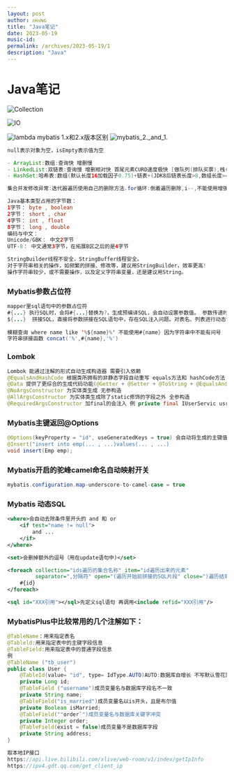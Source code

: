 ```yaml
---
layout: post
author: ᴢʜᴀɴɢ
title: "Java笔记"
date: 2023-05-19
music-id: 
permalink: /archives/2023-05-19/1
description: "Java"
---
```


# Java笔记
![Collection](https://aroucc.oss-cn-hangzhou.aliyuncs.com/images/Collection.png)

![IO](https://aroucc.oss-cn-hangzhou.aliyuncs.com/images/IO%E6%B5%81%E4%BD%93%E7%B3%BB.png)

![lambda](https://aroucc.oss-cn-hangzhou.aliyuncs.com/images/%E5%8C%BF%E5%90%8D%E5%86%85%E9%83%A8%E7%B1%BB%E6%88%90lambda.png)
mybatis 1.x和2.x版本区别
![mybatis_2._and_1.](https://aroucc.oss-cn-hangzhou.aliyuncs.com/images/mybatis.png)
```java
null表示对象为空，isEmpty表示值为空

- ArrayList:数组:查询快 增删慢
- LinkedList:双链表:查询慢 增删相对快 首尾元素CURD速度极快 [做队列(排队买票),栈(弹夹)适合]
- HashSet:哈希表:数组(默认长度16加载因子0.75)+链表+(JDK8后链表长度>8,数组长度>=64自动链表转成红黑树)

集合并发修改异常:迭代器遍历使用自己的删除方法.for循环:倒着遍历删除,i--,不能使用增强for循环
```

```java
Java基本类型占用的字节数：
1字节： byte , boolean
2字节： short , char
4字节： int , float
8字节： long , double
编码与中文：
Unicode/GBK： 中文2字节
UTF-8： 中文通常3字节，在拓展B区之后的是4字节
```

```java
StringBuilder线程不安全，StringBuffer线程安全。
对于字符串相关的操作，如频繁的拼接、修改等，建议用StringBuilder，效率更高!
操作字符串较少，或不需要操作，以及定义字符串变量，还是建议用String。
```
### Mybatis参数占位符
```java
mapper里sql语句中的参数占位符
#{...} 执行SQL时，会将#{...}替换为?，生成预编译SQL，会自动设置参数值。 参数传递时使用。
${...}  拼接SQL，直接将参数拼接在SQL语句中，存在SQL注入问题。对表名、列表进行动态设置时使用。
        
模糊查询 where name like '%${name}%' 不能使用#{name} 因为字符串中不能有问号
字符串拼接函数 concat('%',#{name},'%')
```
### Lombok
```java
Lombok 能通过注解的形式自动生成构造器 需要引入依赖
@EqualsAndHashCode 根据类所拥有的非静态字段自动重写 equals方法和 hashCode方法
@Data 提供了更综合的生成代码功能(@Getter + @Setter + @ToString + @EqualsAndHashCode)
@NoArgsConstructor 为实体类生成 无参构造
@AllArgsConstructor 为实体类生成除了static修饰的字段之外 全参构造
@RequiredArgsConstructor 加final的会注入 例 private final IUserServic usrSrvice;
```
### Mybatis主键返回@Options
```java
@Options(keyProperty = "id", useGeneratedKeys = true) 会自动将生成的主键值，赋值给emp对象的id属性
@Insert("insert into emp(... , ...)values(... , ...)
void insert(Emp emp);
```
### Mybatis开启的驼峰camel命名自动映射开关
```java
mybatis.configuration.map-underscore-to-camel-case = true
```
### Mybatis 动态SQL
```xml
<where>会自动去除条件里开头的 and 和 or
    <if test="name != null"> 
        and ...
    </if>
</where>

<set>会删掉额外的逗号（用在update语句中)</set>

<foreach collection="ids遍历的集合名称" item="id遍历出来的元素" 
         separator=",分隔符" open="(遍历开始前拼接的SQL片段" close=")遍历结束后拼接的SQL片段">
    #{id}
</foreach>

<sql id="XXX引用"></sql>先定义sql语句 再调用<include refid="XXX引用"/>
```
### MybatisPlus中比较常用的几个注解如下：
```java
@TableName：用来指定表名
@Tableld:用来指定表中的主键字段信息
@TableField:用来指定表中的普通字段信息
例
@TableName ("tb_user")
public class User {
    @TableId(value= "id", type= IdType.AUTO)AUTO:数据库自增长 不写默认雪花算法
    private Long id;
    @TableField ("username")成员变量名与数据库字段名不一致
    private String name;
    @TableField("is_married")成员变量名以is开头，且是布尔值
    private Boolean isMarried;
    @TableField(""order`")成员变量名与数据库关键字冲突
    private Integer order;
    @TableField(exist = false)成员变量不是数据库字段
    private String address;
}
```
```java
取本地IP接口
https://api.live.bilibili.com/xlive/web-room/v1/index/getIpInfo
https://ipv4.gdt.qq.com/get_client_ip
```